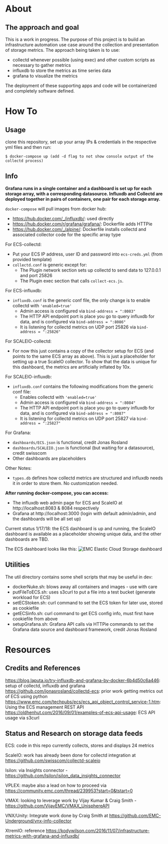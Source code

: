 # About

## The approach and goal
This is a work in progress. The purpose of this project is to build an infrastructure automation use case around the collection and presentation of storage metrics. The approach being taken is to use:

- collectd whenever possible (using exec) and other custom scripts as necessary to gather metrics
- influxdb to store the metrics as time series data
- grafana to visualize the metrics

The deployment of these supporting apps and code will be containerized and completely software defined.


# How To

## Usage
clone this repository, set up your array IPs & credentials in the respective yml files and then run:

```
$ docker-compose up (add -d flag to not show console output of the collectd process)
```


## Info
**Grafana runs in a single container and a dashboard is set up for each storage array, with a corresponding datasource.
Influxdb and Collectd are deployed together in pairs of containers, one pair for each storage array.**

`docker-compose` will pull images from docker hub: 
- https://hub.docker.com/_/influxdb/: used directly
- https://hub.docker.com/r/grafana/grafana/: Dockerfile adds HTTPie
- https://hub.docker.com/_/alpine/: Dockerfile installs collectd and associated collector code for the specific array type

For ECS-collectd:
- Put your ECS IP address, user ID and password into `ecs-creds.yml` (from provided template)
- `collectd.conf` is generic except for:
	- The Plugin network section sets up collectd to send data to 127.0.0.1 and port 25826
	- The Plugin exec section that calls `collect-ecs.js`.

For ECS-influxdb:
- `influxdb.conf` is the generic conf file, the only change is to enable collectd with `'enabled=true'`
	- Admin access is configured via `bind-address = ":8083"`
	- The HTTP API endpoint port is place you go to query influxdb for data, and is configured via `bind-address = ":8086"`
	- It is listening for collectd metrics on UDP port 25826 via `bind-address = ":25826"`

For SCALEIO-collectd:
- For now this just contains a copy of the collector setup for ECS (and points to the same ECS array as above). This is just a placeholder for setting up a true ScaleIO collector. To show that the data is unique for this dashboard, the metrics are artificially inflated by 10x.

For SCALEIO-influxdb:
- `influxdb.conf` contains the following modifications from the generic conf file:
	- Enables collectd with `'enabled=true'`
	- Admin access is configured via `bind-address = ":8084"`
	- The HTTP API endpoint port is place you go to query influxdb for data, and is configured via `bind-address = ":8087"`
	- It is listening for collectd metrics on UDP port 25827 via `bind-address = ":25827"`


For Grafana:
- `dashboards/ECS.json` is functional, credit Jonas Rosland
- `dashboards/SCALEIO.json` is functional (but waiting for a datasource), credit swisscom
- Other dashboards are placeholders

Other Notes:
- `types.db` defines how collectd metrics are structured and influxdb needs it in order to store them. No customization needed.

**After running docker-compose, you can access:**
- The influxdb web admin page for ECS and ScaleIO at http://localhost:8083 & 8084 respectively
- Grafana at http://localhost:3000 (login with default admin/admin, and the dashboards will be all set up)

Current status 1/17/18: the ECS dashboard is up and running, the ScaleIO dashboard is available as a placeholder showing unique data, and the other dashboards are TBD.

The ECS dashboard looks like this:
![EMC Elastic Cloud Storage dashboard](doc/ECS_dashboard.jpg?raw=true "EMC ECS Dashboard")

## Utilities
The util directory contains some shell scripts that may be useful in dev:
- dockerNuke.sh: blows away all containers and images - use with care
- putFileToECS.sh: uses s3curl to put a file into a test bucket (generate workload for ECS)
- setECStoken.sh: curl command to set the ECS token for later use, stored as cookiefile
- getECSinfo.sh: curl command to get ECS config info, must first have cookiefile from above
- setupGrafana.sh: Grafana API calls via HTTPie commands to set the Grafana data source and dashboard framework, credit Jonas Rosland 

# Resources

## Credits and References
https://blog.laputa.io/try-influxdb-and-grafana-by-docker-6b4d50c6a446: setup of collectd, influxdb and grafana
https://github.com/jonasrosland/collectd-ecs: prior work getting metrics out of ECS using python
https://www.emc.com/techpubs/ecs/ecs_api_object_control_service-1.htm: Using the ECS management REST API
https://oldhenhut.com/2016/09/01/examples-of-ecs-api-usage: ECS API usage via s3curl

## Status and Research on storage data feeds
ECS: code in this repo currently collects, stores and displays 24 metrics 

ScaleIO: work has already been done for collectd integration at https://github.com/swisscom/collectd-scaleio

Isilon: via Insights connector - https://github.com/Isilon/isilon_data_insights_connector

VPLEX: maybe also a lead on how to proceed via https://community.emc.com/thread/239953?start=0&tstart=0

VMAX: looking to leverage work by Vijay Kumar & Craig Smith - https://github.com/VijayEMC/VMAX_UnisphereAPI

VNX/Unity: Integrate work done by Craig Smith at https://github.com/EMC-Underground/vnx-info-collector

XtremIO: reference https://kodywilson.com/2016/11/07/infrastructure-metrics-with-grafana-and-influxdb/



